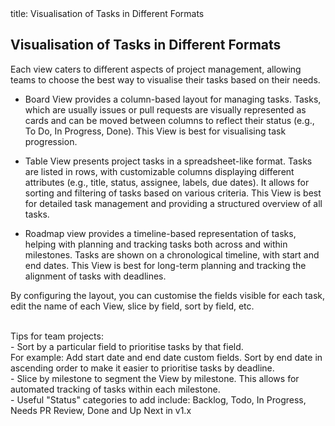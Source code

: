 <frontmatter>
  title: Visualisation of Tasks in Different Formats
</frontmatter>

<br>

## Visualisation of Tasks in Different Formats
Each view caters to different aspects of project management, allowing teams to choose the best way to
visualise their tasks based on their needs.

* Board View provides a column-based layout for managing tasks. Tasks, which are usually issues or pull requests are
visually represented as cards and can be moved between columns to reflect their status
(e.g., To Do, In Progress, Done). This View is best for visualising task progression.

* Table View presents project tasks in a spreadsheet-like format. Tasks are listed in rows, with customizable columns
displaying different attributes (e.g., title, status, assignee, labels, due dates). It allows for sorting and
filtering of tasks based on various criteria. This View is best for detailed task management
and providing a structured overview of all tasks.

* Roadmap view provides a timeline-based representation of tasks, helping with planning and tracking tasks both across
and within milestones. Tasks are shown on a chronological timeline, with start and end dates.
This View is best for long-term planning and tracking the alignment of tasks with deadlines.

By configuring the layout, you can customise the fields visible for each task, edit the name of each View,
slice by field, sort by field, etc.
<br>
<pic src="../images/board-2.png" width="900" alt="Board View">
</pic>

<br>

<box type="tip">
Tips for team projects:
<br>
- Sort by a particular field to prioritise tasks by that field. 
<br>
For example: Add start date and end date custom fields. Sort by end date in ascending order to make it easier to
prioritise tasks by deadline.
<br>
- Slice by milestone to segment the View by milestone. This allows for automated tracking of tasks within 
each milestone.
<br>
- Useful "Status" categories to add include: Backlog, Todo, In Progress, Needs PR Review, Done 
and Up Next in v1.x
</box>

<br>
<pic src="../images/board-3.png" width="900" alt="Board View">
</pic>
<br>
<br>
